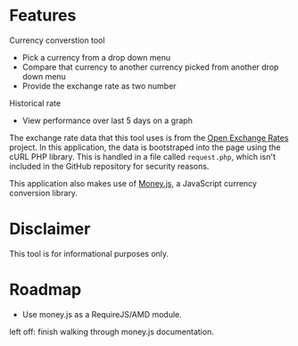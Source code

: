 # Features 

Currency converstion tool
- Pick a currency from a drop down menu
- Compare that currency to another currency picked from another drop down menu
- Provide the exchange rate as two number

Historical rate 
- View performance over last 5 days on a graph


The exchange rate data that this tool uses is from the <a href="https://openexchangerates.org/">Open Exchange Rates</a> project. In this application, the data
is bootstraped into the page using the cURL PHP library. This is handled in a file called `request.php`, which isn't included in the GitHub 
repository for security reasons.

This application also makes use of <a href="https://josscrowcroft.github.io/money.js/">Money.js</a>, a JavaScript currency conversion library. 

# Disclaimer
This tool is for informational purposes only. 

# Roadmap 
- Use money.js as a RequireJS/AMD module.

left off: finish walking through money.js documentation. 